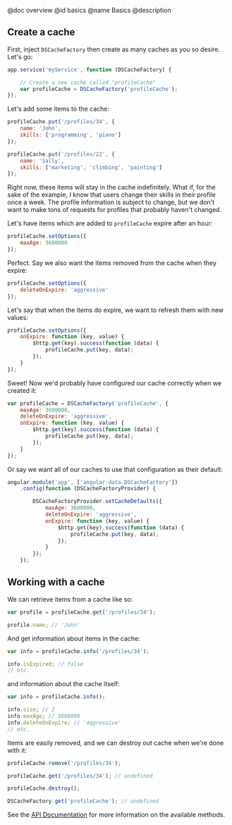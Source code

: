@doc overview
@id basics
@name Basics
@description

## Create a cache
First, inject `DSCacheFactory` then create as many caches as you so desire. Let's go:

```javascript
app.service('myService', function (DSCacheFactory) {

    // Create a new cache called "profileCache"
    var profileCache = DSCacheFactory('profileCache');
});
```

Let's add some items to the cache:

```javascript
profileCache.put('/profiles/34', {
    name: 'John',
    skills: ['programming', 'piano']
});

profileCache.put('/profiles/22', {
    name: 'Sally',
    skills: ['marketing', 'climbing', 'painting']
});
```

Right now, these items will stay in the cache indefinitely. What if, for the sake of the example, I know that users change their skills in their profile once a week. The profile information is subject to change, but we don't want to make tons of requests for profiles that probably haven't changed.

Let's have items which are added to `profileCache` expire after an hour:

```javascript
profileCache.setOptions({
    maxAge: 3600000
});
```

Perfect. Say we also want the items removed from the cache when they expire:

```javascript
profileCache.setOptions({
    deleteOnExpire: 'aggressive'
});
```

Let's say that when the items do expire, we want to refresh them with new values:

```javascript
profileCache.setOptions({
    onExpire: function (key, value) {
        $http.get(key).success(function (data) {
            profileCache.put(key, data);
        });
    }
});
```

Sweet! Now we'd probably have configured our cache correctly when we created it:

```javascript
var profileCache = DSCacheFactory('profileCache', {
    maxAge: 3600000,
    deleteOnExpire: 'aggressive',
    onExpire: function (key, value) {
        $http.get(key).success(function (data) {
            profileCache.put(key, data);
        });
    }
});
```

Or say we want all of our caches to use that configuration as their default:

```javascript
angular.module('app', ['angular-data.DSCacheFactory'])
    .config(function (DSCacheFactoryProvider) {

        DSCacheFactoryProvider.setCacheDefaults({
            maxAge: 3600000,
            deleteOnExpire: 'aggressive',
            onExpire: function (key, value) {
                $http.get(key).success(function (data) {
                    profileCache.put(key, data);
                });
            }
        });
    });
```

## Working with a cache
We can retrieve items from a cache like so:

```javascript
var profile = profileCache.get('/profiles/34');

profile.name; // 'John'
```

And get information about items in the cache:

```javascript
var info = profileCache.info('/profiles/34');

info.isExpired; // false
// etc.
```

and information about the cache itself:

```javascript
var info = profileCache.info();

info.size; // 2
info.maxAge; // 3600000
info.deleteOnExpire; // 'aggressive'
// etc.
```

Items are easily removed, and we can destroy out cache when we're done with it:

```javascript
profileCache.remove('/profiles/34');

profileCache.get('/profiles/34'); // undefined

profileCache.destroy();

DSCacheFactory.get('profileCache'); // undefined
```

See the [API Documentation](/documentation/api/angular-cache/angular-cache) for more information on the available methods.
